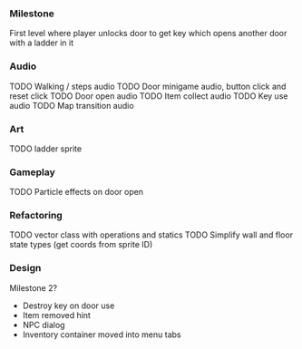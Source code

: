 
### Milestone

First level where player unlocks door to get key which opens another door with a ladder in it


### Audio

TODO Walking / steps audio 
TODO Door minigame audio, button click and reset click
TODO Door open audio
TODO Item collect audio
TODO Key use audio
TODO Map transition audio


### Art
TODO ladder sprite


### Gameplay
TODO Particle effects on door open


### Refactoring 
TODO vector class with operations and statics
TODO Simplify wall and floor state types (get coords from sprite ID)


### Design

Milestone 2? 
* Destroy key on door use 
* Item removed hint
* NPC dialog 
* Inventory container moved into menu tabs 
